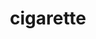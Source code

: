 ---
layout: smileys&emotion
title: cigarette
emoji: cigarette
permalink: 🚬.html
image: assets/img/3moji/cigarette.png
---
